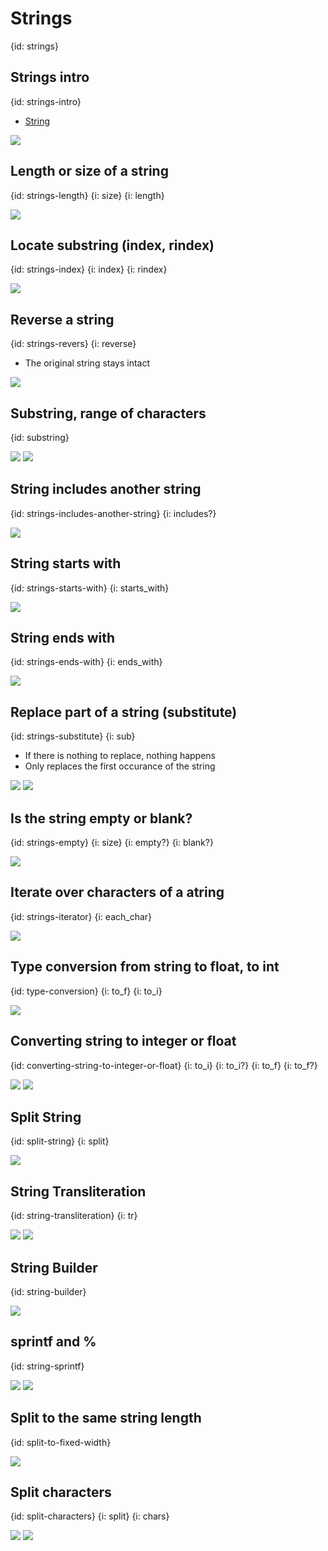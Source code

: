 # Strings
{id: strings}

## Strings intro
{id: strings-intro}

* [String](https://crystal-lang.org/api/String.html)

![](examples/strings/strings.cr)

## Length or size of a string
{id: strings-length}
{i: size}
{i: length}

![](examples/strings/length.cr)

## Locate substring (index, rindex)
{id: strings-index}
{i: index}
{i: rindex}

![](examples/strings/index.cr)


## Reverse a string
{id: strings-revers}
{i: reverse}

* The original string stays intact

![](examples/strings/reverse.cr)

## Substring, range of characters
{id: substring}

![](examples/strings/substring.cr)
![](examples/strings/substring.out)

## String includes another string
{id: strings-includes-another-string}
{i: includes?}

![](examples/strings/includes.cr)


## String starts with
{id: strings-starts-with}
{i: starts_with}

![](examples/strings/starts_with.cr)

## String ends with
{id: strings-ends-with}
{i: ends_with}

![](examples/strings/ends_with.cr)


## Replace part of a string (substitute)
{id: strings-substitute}
{i: sub}

* If there is nothing to replace, nothing happens
* Only replaces the first occurance of the string

![](examples/strings/substitute.cr)
![](examples/strings/substitute.out)

## Is the string empty or blank?
{id: strings-empty}
{i: size}
{i: empty?}
{i: blank?}

![](examples/strings/empty_strings.cr)

## Iterate over characters of a atring
{id: strings-iterator}
{i: each_char}

![](examples/strings/string_iterator.cr)


## Type conversion  from string to float, to int
{id: type-conversion}
{i: to_f}
{i: to_i}

![](examples/strings/type_conversion.cr)

## Converting string to integer or float
{id: converting-string-to-integer-or-float}
{i: to_i}
{i: to_i?}
{i: to_f}
{i: to_f?}

![](examples/strings/convertable.cr)
![](examples/strings/convertable.out)

## Split String
{id: split-string}
{i: split}

![](examples/strings/split_string.cr)

## String Transliteration
{id: string-transliteration}
{i: tr}

![](examples/strings/tr.cr)
![](examples/strings/tr.out)

## String Builder
{id: string-builder}

![](examples/strings/build.cr)

## sprintf and %
{id: string-sprintf}

![](examples/strings/sprintf.cr)
![](examples/strings/sprintf.out)

## Split to the same string length
{id: split-to-fixed-width}

![](examples/strings/splitup.cr)

## Split characters
{id: split-characters}
{i: split}
{i: chars}

![](examples/strings/split_characters.cr)
![](examples/strings/split_characters.out)


